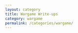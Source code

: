 ```yaml
---
layout: category
title: Wargame Write-ups
category: wargame
permalink: /categories/wargame/
---
```

